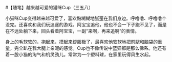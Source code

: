#【随笔】越来越可爱的猫咪Cup（三五八）

小猫咪Cup变得越来越可爱了，喜欢黏糊糊地腻歪在我们身边。呼噜噜、呼噜噜个没完。还喜欢和我们玩追逐的游戏。阿宝宝追他，他也不会一下子跑不见了，而是在不远处躺下来，回头看着阿宝宝，一副“来啊，再来追啊”的表情。

身上的毛软软的，抱起来，摸起来舒服极了，最喜欢他软软地把前腿和脑袋的重量，完全趴在我大腿上亲昵的感觉。Cup也不像传说中蓝猫都是那么佛系。他还有着一股小猫的淘气和机灵劲儿。常常为一个塑料球，在家里玩得风生水起。